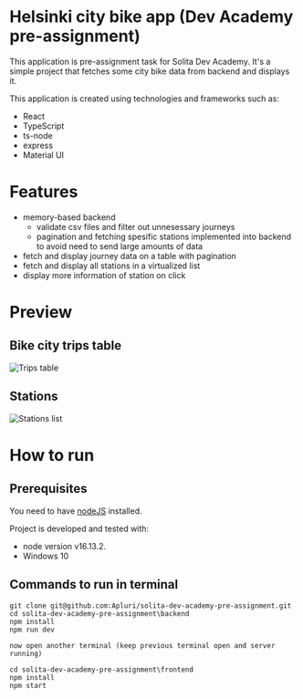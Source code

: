 # Helsinki city bike app (Dev Academy pre-assignment)

This application is pre-assignment task for Solita Dev Academy. It's a simple project that fetches some city bike data from backend and displays it.

This application is created using technologies and frameworks such as:

- React
- TypeScript
- ts-node
- express
- Material UI

# Features

- memory-based backend
  - validate csv files and filter out unnesessary journeys
  - pagination and fetching spesific stations implemented into backend to avoid need to send large amounts of data
- fetch and display journey data on a table with pagination
- fetch and display all stations in a virtualized list
- display more information of station on click

# Preview

## Bike city trips table

![Trips table](https://i.postimg.cc/wTMm7CVY/ss2.png)

## Stations

![Stations list](https://i.postimg.cc/y6vR610T/ss1.png)

# How to run

## Prerequisites

You need to have [nodeJS](https://nodejs.org/en/) installed.

Project is developed and tested with:
- node version v16.13.2.
- Windows 10

## Commands to run in terminal

```
git clone git@github.com:Apluri/solita-dev-academy-pre-assignment.git
cd solita-dev-academy-pre-assignment\backend
npm install
npm run dev

now open another terminal (keep previous terminal open and server running)

cd solita-dev-academy-pre-assignment\frontend
npm install
npm start
```
